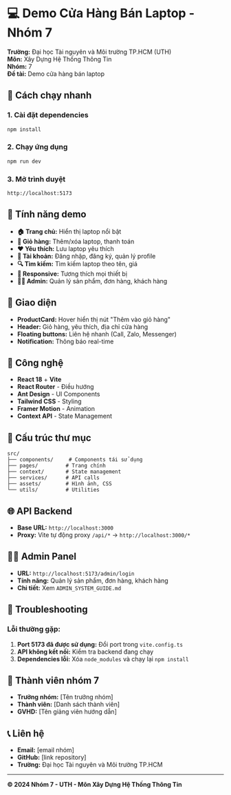 


# 💻 Demo Cửa Hàng Bán Laptop - Nhóm 7

**Trường:** Đại học Tài nguyên và Môi trường TP.HCM (UTH)  
**Môn:** Xây Dựng Hệ Thống Thông Tin  
**Nhóm:** 7  
**Đề tài:** Demo cửa hàng bán laptop  

## 🚀 Cách chạy nhanh

### 1. Cài đặt dependencies
```bash
npm install
```

### 2. Chạy ứng dụng
```bash
npm run dev
```

### 3. Mở trình duyệt
```
http://localhost:5173
```

## 📱 Tính năng demo

- **🏠 Trang chủ:** Hiển thị laptop nổi bật
- **🛒 Giỏ hàng:** Thêm/xóa laptop, thanh toán
- **❤️ Yêu thích:** Lưu laptop yêu thích
- **👤 Tài khoản:** Đăng nhập, đăng ký, quản lý profile
- **🔍 Tìm kiếm:** Tìm kiếm laptop theo tên, giá
- **📱 Responsive:** Tương thích mọi thiết bị
- **👨‍💻 Admin:** Quản lý sản phẩm, đơn hàng, khách hàng

## 🎨 Giao diện

- **ProductCard:** Hover hiển thị nút "Thêm vào giỏ hàng"
- **Header:** Giỏ hàng, yêu thích, địa chỉ cửa hàng
- **Floating buttons:** Liên hệ nhanh (Call, Zalo, Messenger)
- **Notification:** Thông báo real-time

## 🔧 Công nghệ

- **React 18** + **Vite**
- **React Router** - Điều hướng
- **Ant Design** - UI Components
- **Tailwind CSS** - Styling
- **Framer Motion** - Animation
- **Context API** - State Management

## 📁 Cấu trúc thư mục

```
src/
├── components/     # Components tái sử dụng
├── pages/         # Trang chính
├── context/       # State management
├── services/      # API calls
├── assets/        # Hình ảnh, CSS
└── utils/         # Utilities
```

## 🌐 API Backend

- **Base URL:** `http://localhost:3000`
- **Proxy:** Vite tự động proxy `/api/*` → `http://localhost:3000/*`

## 👨‍💻 Admin Panel

- **URL:** `http://localhost:5173/admin/login`
- **Tính năng:** Quản lý sản phẩm, đơn hàng, khách hàng
- **Chi tiết:** Xem `ADMIN_SYSTEM_GUIDE.md`

## 🐛 Troubleshooting

### Lỗi thường gặp:
1. **Port 5173 đã được sử dụng:** Đổi port trong `vite.config.ts`
2. **API không kết nối:** Kiểm tra backend đang chạy
3. **Dependencies lỗi:** Xóa `node_modules` và chạy lại `npm install`

## 👥 Thành viên nhóm 7

- **Trưởng nhóm:** [Tên trưởng nhóm]
- **Thành viên:** [Danh sách thành viên]
- **GVHD:** [Tên giảng viên hướng dẫn]

## 📞 Liên hệ

- **Email:** [email nhóm]
- **GitHub:** [link repository]
- **Trường:** Đại học Tài nguyên và Môi trường TP.HCM

---
**© 2024 Nhóm 7 - UTH - Môn Xây Dựng Hệ Thống Thông Tin**